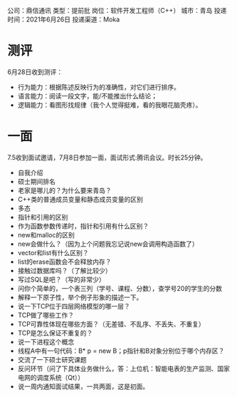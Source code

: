 公司：鼎信通讯
类型：提前批
岗位：软件开发工程师（C++）
城市：青岛
投递时间：2021年6月26日
投递渠道：Moka

# 测评
6月28日收到测评：
- 行为能力：根据陈述反映行为的准确性，对它们进行排序。
- 语言能力：阅读一段文字，能/不能推出什么结论；
- 逻辑能力：看图形找规律（我个人觉得挺难，看的我眼花脑壳疼）。

# 一面
7.5收到面试邀请，7月8日参加一面，面试形式:腾讯会议。时长25分钟。
- 自我介绍
- 硕士期间排名
- 老家是哪儿的？为什么要来青岛？
- C++类的普通成员变量和静态成员变量的区别
- 多态
- 指针和引用的区别
- 作为函数参数传递时，指针和引用有什么区别？
- new和malloc的区别
- new会做什么？（因为上个问题我忘记说new会调用构造函数了）
- vector和list有什么区别？
- list的erase函数会不会释放内存？
- 接触过数据库吗？（了解比较少）
- 写过SQL是吧？（写的非常少）
- 问你个简单的，一个表三列（学号、课程、分数），查学号20的学生的分数
- 解释一下原子性，举个例子形象的描述一下。
- 说一下TCP位于四层网络模型的哪一层？
- TCP做了哪些工作？
- TCP可靠性体现在哪些方面？（无差错、不乱序、不丢失、不重复）
- TCP是怎么保证不重复的？
- 说一下进程这个概念
- 线程A中有一句代码：B* p = new B；p指针和B对象分别位于哪个内存区？
- 交流了一下硕士研究课题
- 反问环节（问了下具体业务做什么，答：上位机：智能电表的生产监测、国家电网的调度系统（Qt））
- 说一周内通知面试结果，一共两面，这是初面。